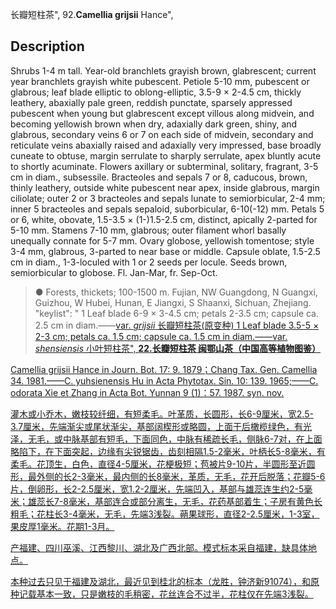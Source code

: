 长瓣短柱茶",
92.**Camellia grijsii** Hance",

## Description
Shrubs 1-4 m tall. Year-old branchlets grayish brown, glabrescent; current year branchlets grayish white pubescent. Petiole 5-10 mm, pubescent or glabrous; leaf blade elliptic to oblong-elliptic, 3.5-9 × 2-4.5 cm, thickly leathery, abaxially pale green, reddish punctate, sparsely appressed pubescent when young but glabrescent except villous along midvein, and becoming yellowish brown when dry, adaxially dark green, shiny, and glabrous, secondary veins 6 or 7 on each side of midvein, secondary and reticulate veins abaxially raised and adaxially very impressed, base broadly cuneate to obtuse, margin serrulate to sharply serrulate, apex bluntly acute to shortly acuminate. Flowers axillary or subterminal, solitary, fragrant, 3-5 cm in diam., subsessile. Bracteoles and sepals 7 or 8, caducous, brown, thinly leathery, outside white pubescent near apex, inside glabrous, margin ciliolate; outer 2 or 3 bracteoles and sepals lunate to semiorbicular, 2-4 mm; inner 5 bracteoles and sepals sepaloid, suborbicular, 6-10(-12) mm. Petals 5 or 6, white, obovate, 1.5-3.5 × (1-)1.5-2.5 cm, distinct, apically 2-parted for 5-10 mm. Stamens 7-10 mm, glabrous; outer filament whorl basally unequally connate for 5-7 mm. Ovary globose, yellowish tomentose; style 3-4 mm, glabrous, 3-parted to near base or middle. Capsule oblate, 1.5-2.5 cm in diam., 1-3-loculed with 1 or 2 seeds per locule. Seeds brown, semiorbicular to globose. Fl. Jan-Mar, fr. Sep-Oct.

> ●  Forests, thickets; 100-1500 m. Fujian, NW Guangdong, N Guangxi, Guizhou, W Hubei, Hunan, E Jiangxi, S Shaanxi, Sichuan, Zhejiang.
  "keylist": "
1 Leaf blade 6-9 × 3-4.5 cm; petals 2-3.5 cm; capsule ca. 2.5 cm in diam.——<a href='/info/Camellia grijsii var. grijsii?t=foc'>var. *grijsii* 长瓣短柱茶(原变种)
1 Leaf blade 3.5-5 × 2-3 cm; petals ca. 1.5 cm; capsule ca. 1.5 cm in diam.——<a href='/info/Camellia grijsii var. shensiensis?t=foc'>var. *shensiensis* 小叶短柱茶",
**22.长瓣短柱茶 闽鄂山茶（中国高等植物图鉴）**

Camellia grijsii Hance in Journ. Bot. 17: 9. 1879；Chang Tax. Gen. Camellia 34. 1981.——C. yuhsienensis Hu in Acta Phytotax. Sin. 10: 139. 1965;——C. odorata Xie et Zhang in Acta Bot. Yunnan 9 (1)：57. 1987. syn. nov.

灌木或小乔木，嫩枝较纤细，有短柔毛。叶革质，长圆形，长6-9厘米，宽2.5-3.7厘米，先端渐尖或尾状渐尖，基部阔楔形或略圆，上面干后橄榄绿色，有光泽，无毛，或中脉基部有短毛，下面同色，中脉有稀疏长毛，侧脉6-7对，在上面略陷下，在下面突起，边缘有尖锐锯齿，齿刻相隔1.5-2毫米，叶柄长5-8毫米，有柔毛。花顶生，白色，直径4-5厘米，花梗极短；苞被片9-10片，半圆形至近圆形，最外侧的长2-3毫米，最内侧的长8毫米，革质，无毛，花开后脱落；花瓣5-6片，倒卵形，长2-2.5厘米，宽1.2-2厘米，先端凹入，基部与雄蕊连生约2-5毫米；雄蕊长7-8毫米，基部连合或部分离生，无毛，花药基部着生；子房有黄色长粗毛；花柱长3-4毫米，无毛，先端3浅裂。蒴果球形，直径2-2.5厘米，1-3室，果皮厚1毫米。花期1-3月。

产福建、四川巫溪、江西黎川、湖北及广西北部。模式标本采自福建，缺具体地点。

本种过去只见于福建及湖北，最近见到桂北的标本（龙胜，钟济新91074），和原种记载基本一致，只是嫩枝的毛稍密，花丝连合不过半，花柱仅在先端3浅裂。
